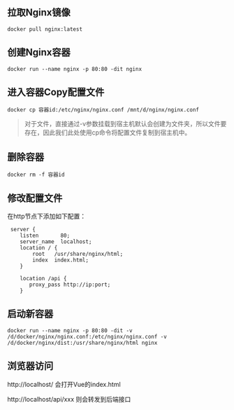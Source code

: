 ## 拉取Nginx镜像
```
docker pull nginx:latest
```

## 创建Nginx容器
```
docker run --name nginx -p 80:80 -dit nginx
```

## 进入容器Copy配置文件
```
docker cp 容器id:/etc/nginx/nginx.conf /mnt/d/nginx/nginx.conf
```
> 对于文件，直接通过-v参数挂载到宿主机默认会创建为文件夹，所以文件要存在，因此我们此处使用cp命令将配置文件复制到宿主机中。

## 删除容器
```
docker rm -f 容器id
```

## 修改配置文件
在http节点下添加如下配置：

```
 server { 
    listen       80;
    server_name  localhost;
    location / {
        root   /usr/share/nginx/html;
        index  index.html;
    }

    location /api {
       proxy_pass http://ip:port;
    }
```

## 启动新容器
```
docker run --name nginx -p 80:80 -dit -v /d/docker/nginx/nginx.conf:/etc/nginx/nginx.conf -v /d/docker/nginx/dist:/usr/share/nginx/html nginx
```

## 浏览器访问
http://localhost/ 会打开Vue的index.html

http://localhost/api/xxx 则会转发到后端接口